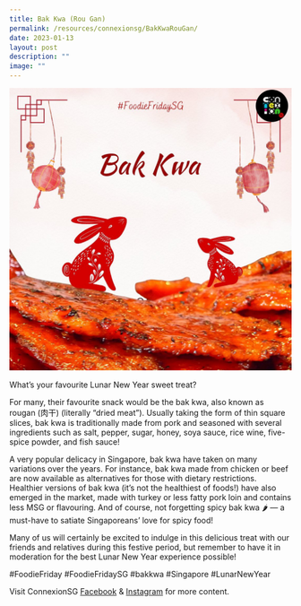 ```yaml
---
title: Bak Kwa (Rou Gan)
permalink: /resources/connexionsg/BakKwaRouGan/
date: 2023-01-13
layout: post
description: ""
image: ""
---
```


![](/images/connexionsg/2023/324725444_908560813501011_7762399605014320703_n.jpg)

What’s your favourite Lunar New Year sweet treat?

For many, their favourite snack would be the bak kwa, also known as rougan (肉干) (literally “dried meat”). Usually taking the form of thin square slices, bak kwa is traditionally made from pork and seasoned with several ingredients such as salt, pepper, sugar, honey, soya sauce, rice wine, five-spice powder, and fish sauce!

A very popular delicacy in Singapore, bak kwa have taken on many variations over the years. For instance, bak kwa made from chicken or beef are now available as alternatives for those with dietary restrictions. Healthier versions of bak kwa (it’s not the healthiest of foods!) have also emerged in the market, made with turkey or less fatty pork loin and contains less MSG or flavouring. And of course, not forgetting spicy bak kwa 🌶 — a must-have to satiate Singaporeans’ love for spicy food!

Many of us will certainly be excited to indulge in this delicious treat with our friends and relatives during this festive period, but remember to have it in moderation for the best Lunar New Year experience possible!

#FoodieFriday #FoodieFridaySG #bakkwa #Singapore #LunarNewYear

Visit ConnexionSG [Facebook](https://www.facebook.com/ConnexionSG) & [Instagram](https://www.instagram.com/connexionsg/) for more content.